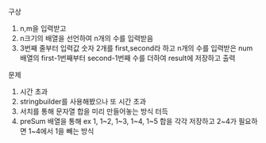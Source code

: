 구상
1. n,m을 입력받고
2. n크기의 배열을 선언하여 n개의 수를 입력받음
3. 3번째 줄부터 입력값 숫자 2개를 first,second라 하고 n개의 수를 입력받은 num배열의 
first-1번째부터 second-1번째 수를 더하여 result에 저장하고 출력

문제
1. 시간 초과
2. stringbuilder를 사용해봤으나 또 시간 초과
3. 서치를 통해 문자열 합을 미리 만들어놓는 방식 터득
4. preSum 배열을 통해 ex 1, 1~2, 1~3, 1~4, 1~5 합을 각각 저장하고 2~4가 필요하면 
1~4에서 1을 빼는 방식